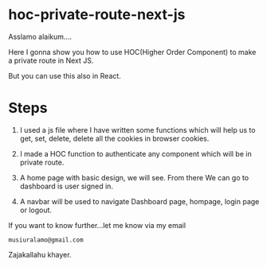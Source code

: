 
# hoc-private-route-next-js

Asslamo alaikum....


Here I gonna show you how to use HOC(Higher Order Component) to make a private route in Next JS.

But you can use this also in React.

# Steps

1. I used a js file where I have written some functions which will help us to get, set, delete, delete all the cookies in browser cookies.

2. I made a HOC function to authenticate any component which will be in private route.

3. A home page with basic design, we will see. From there We can go to dashboard is user signed in.

4. A navbar will be used to navigate Dashboard page, hompage, login page or logout.


If you want to know further...let me know via my email

`musiuralamo@gmail.com`

Zajakallahu khayer.
